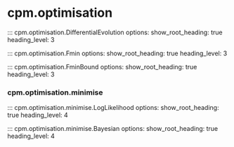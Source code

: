 # cpm.optimisation

::: cpm.optimisation.DifferentialEvolution
    options:
        show_root_heading: true
        heading_level: 3

::: cpm.optimisation.Fmin
    options:
        show_root_heading: true
        heading_level: 3

::: cpm.optimisation.FminBound
    options:
        show_root_heading: true
        heading_level: 3

### cpm.optimisation.minimise

::: cpm.optimisation.minimise.LogLikelihood
    options:
        show_root_heading: true
        heading_level: 4

::: cpm.optimisation.minimise.Bayesian
    options:
        show_root_heading: true
        heading_level: 4
